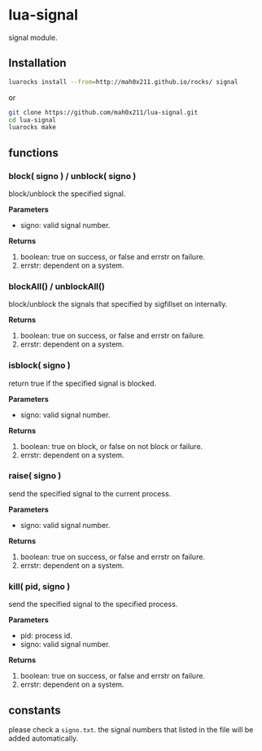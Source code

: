 # lua-signal

signal module.

## Installation

```sh
luarocks install --from=http://mah0x211.github.io/rocks/ signal
```

or 

```sh
git clone https://github.com/mah0x211/lua-signal.git
cd lua-signal
luarocks make
```


## functions

### block( signo ) / unblock( signo )
block/unblock the specified signal.

**Parameters**

- signo: valid signal number.

**Returns**

1. boolean: true on success, or false and errstr on failure.
2. errstr: dependent on a system.


### blockAll() / unblockAll()
block/unblock the signals that specified by sigfillset on internally.

**Returns**

1. boolean: true on success, or false and errstr on failure.
2. errstr: dependent on a system.


### isblock( signo )
return true if the specified signal is blocked.

**Parameters**

- signo: valid signal number.

**Returns**

1. boolean: true on block, or false on not block or failure.
2. errstr: dependent on a system.


### raise( signo )
send the specified signal to the current process.

**Parameters**

- signo: valid signal number.

**Returns**

1. boolean: true on success, or false and errstr on failure.
2. errstr: dependent on a system.


### kill( pid, signo )
send the specified signal to the specified process.

**Parameters**

- pid: process id.
- signo: valid signal number.

**Returns**

1. boolean: true on success, or false and errstr on failure.
2. errstr: dependent on a system.


## constants

please check a `signo.txt`.
the signal numbers that listed in the file will be added automatically.
